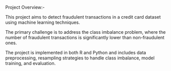 Project Overview:-

This project aims to detect fraudulent transactions in a credit card dataset using machine learning techniques.

 The primary challenge is to address the class imbalance problem, where the number of fraudulent transactions is significantly lower than non-fraudulent ones.

 The project is implemented in both R and Python and includes data preprocessing, resampling strategies to handle class imbalance, model training, and evaluation.
